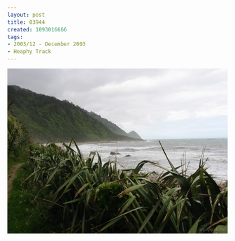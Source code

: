 ```yaml
---
layout: post
title: 03944
created: 1093016666
tags:
- 2003/12 - December 2003
- Heaphy Track
---
```


<img src="/image/images/03944-1364.jpg"/>

